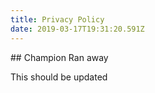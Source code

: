 ```yaml
---
title: Privacy Policy
date: 2019-03-17T19:31:20.591Z
---
```

\## Champion Ran away

This should be updated

